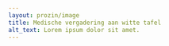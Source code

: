 ```yaml
---
layout: prozin/image
title: Medische vergadering aan witte tafel
alt_text: Lorem ipsum dolor sit amet.
---
```

